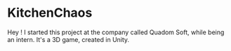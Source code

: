 # KitchenChaos

Hey ! I started this project at the company called Quadom Soft, while being an intern. It's a 3D game, created in Unity.
